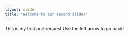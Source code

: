 ```yaml
---
layout: slide
title: "Welcome to our second slide!"
---
```

This is my first pull-request
Use the left arrow to go back!
